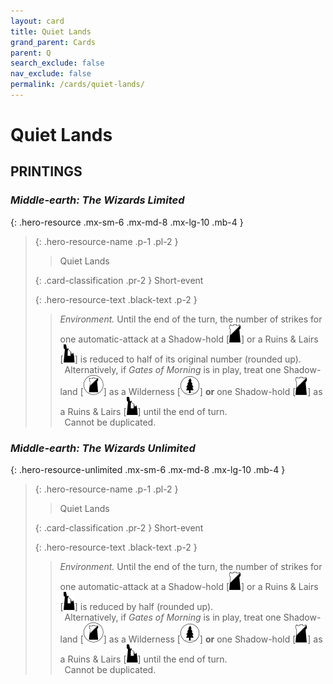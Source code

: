 ```yaml
---
layout: card
title: Quiet Lands
grand_parent: Cards
parent: Q
search_exclude: false
nav_exclude: false
permalink: /cards/quiet-lands/
---
```


# Quiet Lands


## PRINTINGS


### _Middle-earth: The Wizards Limited_

{: .hero-resource .mx-sm-6 .mx-md-8 .mx-lg-10 .mb-4 }
> {: .hero-resource-name .p-1 .pl-2 }
> > <div class="card-mp"></div>
> > <div class="card-name">Quiet Lands</div>
>
> {: .card-classification .pr-2 }
> Short-event
>
> {: .hero-resource-text .black-text .p-2 }
> > _Environment._ Until the end of the turn, the number of strikes for one automatic-attack at a Shadow-hold <nobr>[<img src="/assets/images/shadow-hold.svg">]</nobr> or a Ruins & Lairs <nobr>[<img src="/assets/images/ruinlair.svg">]</nobr> is reduced to half of its original number (rounded up). <br>&ensp;Alternatively, if _Gates of Morning_ is in play, treat one Shadow-land <nobr>[<img src="/assets/images/shadow-land.svg">]</nobr> as a Wilderness <nobr>[<img src="/assets/images/wilderness.svg">]</nobr> **or** one Shadow-hold <nobr>[<img src="/assets/images/shadow-hold.svg">]</nobr> as a Ruins & Lairs <nobr>[<img src="/assets/images/ruinlair.svg">]</nobr> until the end of turn. <br>&ensp;Cannot be duplicated. 
> 

### _Middle-earth: The Wizards Unlimited_

{: .hero-resource-unlimited .mx-sm-6 .mx-md-8 .mx-lg-10 .mb-4 }
> {: .hero-resource-name .p-1 .pl-2 }
> > <div class="card-mp"></div>
> > <div class="card-name">Quiet Lands</div>
>
> {: .card-classification .pr-2 }
> Short-event
>
> {: .hero-resource-text .black-text .p-2 }
> > _Environment._ Until the end of the turn, the number of strikes for one automatic-attack at a Shadow-hold <nobr>[<img src="/assets/images/shadow-hold.svg">]</nobr> or a Ruins & Lairs <nobr>[<img src="/assets/images/ruinlair.svg">]</nobr> is reduced by half (rounded up). <br>&ensp;Alternatively, if _Gates of Morning_ is in play, treat one Shadow-land <nobr>[<img src="/assets/images/shadow-land.svg">]</nobr> as a Wilderness <nobr>[<img src="/assets/images/wilderness.svg">]</nobr> **or** one Shadow-hold <nobr>[<img src="/assets/images/shadow-hold.svg">]</nobr> as a Ruins & Lairs <nobr>[<img src="/assets/images/ruinlair.svg">]</nobr> until the end of turn. <br>&ensp;Cannot be duplicated. 
> 
